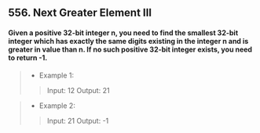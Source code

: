 ## 556. Next Greater Element III
#### Given a positive 32-bit integer n, you need to find the smallest 32-bit integer which has exactly the same digits existing in the integer n and is greater in value than n. If no such positive 32-bit integer exists, you need to return -1.

>* Example 1:
>> Input: 12
>> Output: 21

>* Example 2:
>> Input: 21
>> Output: -1
